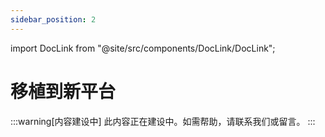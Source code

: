 ```yaml
---
sidebar_position: 2
---
```


import DocLink from "@site/src/components/DocLink/DocLink";

# 移植到新平台

:::warning[内容建设中]
此内容正在建设中。如需帮助，请<DocLink to="/docs/Support/ConnectWithUs">联系我们</DocLink>或留言。
:::
